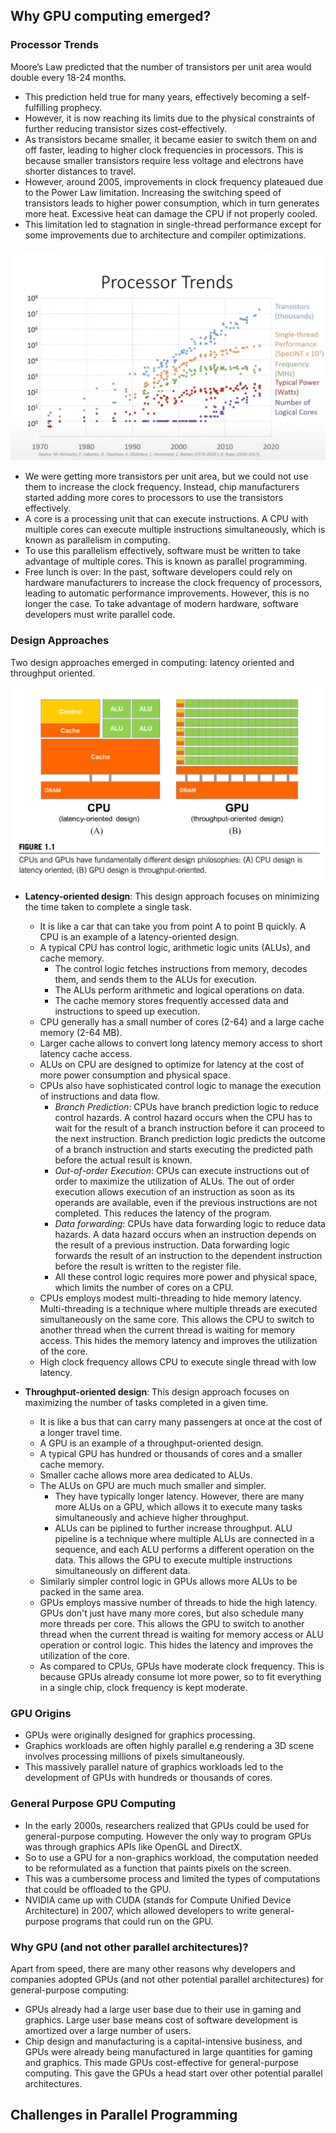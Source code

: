 ## Why GPU computing emerged?

### Processor Trends
Moore’s Law predicted that the number of transistors per unit area would double every 18-24 months.
- This prediction held true for many years, effectively becoming a self-fulfilling prophecy.
- However, it is now reaching its limits due to the physical constraints of further reducing transistor sizes cost-effectively.
- As transistors became smaller, it became easier to switch them on and off faster, leading to higher clock frequencies in processors. This is because smaller transistors require less voltage and electrons have shorter distances to travel.
- However, around 2005, improvements in clock frequency plateaued due to the Power Law limitation. Increasing the switching speed of transistors leads to higher power consumption, which in turn generates more heat. Excessive heat can damage the CPU if not properly cooled.
- This limitation led to stagnation in single-thread performance except for some improvements due to architecture and compiler optimizations.

![Computing treands, source: ](images/computing_trends.png)

- We were getting more transistors per unit area, but we could not use them to increase the clock frequency. Instead, chip manufacturers started adding more cores to processors to use the transistors effectively.
- A core is a processing unit that can execute instructions. A CPU with multiple cores can execute multiple instructions simultaneously, which is known as parallelism in computing.
- To use this parallelism effectively, software must be written to take advantage of multiple cores. This is known as parallel programming.
- Free lunch is over: In the past, software developers could rely on hardware manufacturers to increase the clock frequency of processors, leading to automatic performance improvements. However, this is no longer the case. To take advantage of modern hardware, software developers must write parallel code.

### Design Approaches

Two design approaches emerged in computing: latency oriented and throughput oriented.

![alt text](images/cpu_vs_gpu.png)

- **Latency-oriented design**: This design approach focuses on minimizing the time taken to complete a single task. 
    - It is like a car that can take you from point A to point B quickly. A CPU is an example of a latency-oriented design. 
    - A typical CPU has control logic, arithmetic logic units (ALUs), and cache memory. 
        - The control logic fetches instructions from memory, decodes them, and sends them to the ALUs for execution. 
        - The ALUs perform arithmetic and logical operations on data. 
        - The cache memory stores frequently accessed data and instructions to speed up execution. 
    - CPU generally has a small number of cores (2-64) and a large cache memory (2-64 MB).
    - Larger cache allows to convert long latency memory access to short latency cache access.
    - ALUs on CPU are designed to optimize for latency at the cost of more power consumption and physical space.
    - CPUs also have sophisticated control logic to manage the execution of instructions and data flow.
        - *Branch Prediction*: CPUs have branch prediction logic to reduce control hazards. A control hazard occurs when the CPU has to wait for the result of a branch instruction before it can proceed to the next instruction. Branch prediction logic predicts the outcome of a branch instruction and starts executing the predicted path before the actual result is known.
        - *Out-of-order Execution*: CPUs can execute instructions out of order to maximize the utilization of ALUs. The out of order execution allows execution of an instruction as soon as its operands are available, even if the previous instructions are not completed. This reduces the latency of the program.
        - *Data forwarding*: CPUs have data forwarding logic to reduce data hazards. A data hazard occurs when an instruction depends on the result of a previous instruction. Data forwarding logic forwards the result of an instruction to the dependent instruction before the result is written to the register file.
        - All these control logic requires more power and physical space, which limits the number of cores on a CPU.
    - CPUs employs modest multi-threading to hide memory latency. Multi-threading is a technique where multiple threads are executed simultaneously on the same core. This allows the CPU to switch to another thread when the current thread is waiting for memory access. This hides the memory latency and improves the utilization of the core.
    - High clock frequency allows CPU to execute single thread with low latency.

- **Throughput-oriented design**: This design approach focuses on maximizing the number of tasks completed in a given time. 
    - It is like a bus that can carry many passengers at once at the cost of a longer travel time. 
    - A GPU is an example of a throughput-oriented design.
    - A typical GPU has hundred or thousands of cores and a smaller cache memory. 
    - Smaller cache allows more area dedicated to ALUs.
    - The ALUs on GPU are much much smaller and simpler. 
        - They have typically longer latency. However, there are many more ALUs on a GPU, which allows it to execute many tasks simultaneously and achieve higher throughput.
        - ALUs can be piplined to further increase throughput. ALU pipeline is a technique where multiple ALUs are connected in a sequence, and each ALU performs a different operation on the data. This allows the GPU to execute multiple instructions simultaneously on different data.
    - Similarly simpler control logic in GPUs allows more ALUs to be packed in the same area.
    - GPUs employs massive number of threads to hide the high latency. GPUs don't just have many more cores, but also schedule many more threads per core. This allows the GPU to switch to another thread when the current thread is waiting for memory access or ALU operation or control logic. This hides the latency and improves the utilization of the core.
    - As compared to CPUs, GPUs have moderate clock frequency. This is because GPUs already consume lot more power, so to fit everything in a single chip, clock frequency is kept moderate.

### GPU Origins

- GPUs were originally designed for graphics processing.
- Graphics workloads are often highly parallel e.g rendering a 3D scene involves processing millions of pixels simultaneously.
- This massively parallel nature of graphics workloads led to the development of GPUs with hundreds or thousands of cores.

### General Purpose GPU Computing
- In the early 2000s, researchers realized that GPUs could be used for general-purpose computing. However the only way to program GPUs was through graphics APIs like OpenGL and DirectX.
- So to use a GPU for a non-graphics workload, the computation needed to be reformulated as a function that paints pixels on the screen.
- This was a cumbersome process and limited the types of computations that could be offloaded to the GPU.
- NVIDIA came up with CUDA (stands for Compute Unified Device Architecture) in 2007, which allowed developers to write general-purpose programs that could run on the GPU.

### Why GPU (and not other parallel architectures)?
Apart from speed, there are many other reasons why developers and companies adopted GPUs (and not other potential parallel architectures) for general-purpose computing:
- GPUs already had a large user base due to their use in gaming and graphics. Large user base means cost of software development is amortized over a large number of users.
- Chip design and manufacturing is a capital-intensive business, and GPUs were already being manufactured in large quantities for gaming and graphics. This made GPUs cost-effective for general-purpose computing. This gave the GPUs a head start over other potential parallel architectures.

## Challenges in Parallel Programming
